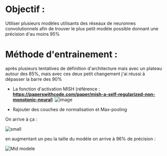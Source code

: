 ﻿# Objectif :

Utiliser plusieurs modèles utilisants des réseaux de neuronnes convolutionnels afin de trouver le plus petit modèle possible donnant une précision d'au moins 95%

# Méthode d'entrainement :
après plusieurs tentatives de définition d'architecture mais avec un plateau autour des 85%, mais avec ces deux petit changement j'ai réussi à dépasser la barre des 90%
- La fonction d'activation MISH (référence : **https://paperswithcode.com/paper/mish-a-self-regularized-non-monotonic-neural**) 
![image](https://github.com/user-attachments/assets/de1654d5-0e36-45b8-bc78-8ce370ed7cad)

- Rajouter des couches de normalisation et Max-pooling
  
On arrive à ça :

![small](https://github.com/user-attachments/assets/95edc397-1d39-425c-8a86-20e3762bdb01)

en augmentant un peu la taille du modèle on arrive à 96% de précision :

![Mid modele](https://github.com/user-attachments/assets/943b9541-89d7-4736-89c7-1eee52e8b9ac)
